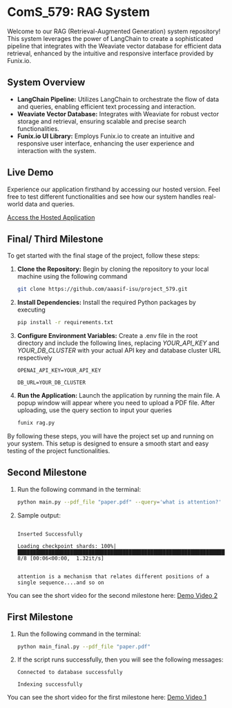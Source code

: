 # ComS_579: RAG System
Welcome to our RAG (Retrieval-Augmented Generation) system repository! This system leverages the power of LangChain to create a sophisticated pipeline that integrates with the Weaviate vector database for efficient data retrieval, enhanced by the intuitive and responsive interface provided by Funix.io.

## System Overview
- **LangChain Pipeline:** Utilizes LangChain to orchestrate the flow of data and queries, enabling efficient text processing and interaction.
- **Weaviate Vector Database:** Integrates with Weaviate for robust vector storage and retrieval, ensuring scalable and precise search functionalities.
- **Funix.io UI Library:** Employs Funix.io to create an intuitive and responsive user interface, enhancing the user experience and interaction with the system.

## Live Demo
Experience our application firsthand by accessing our hosted version. Feel free to test different functionalities and see how our system handles real-world data and queries. 

[Access the Hosted Application](https://huggingface.co/spaces/arafspn/rag-project)

## Final/ Third Milestone
To get started with the final stage of the project, follow these steps:

1. **Clone the Repository:**
   Begin by cloning the repository to your local machine using the following command
   ```bash
   git clone https://github.com/aaasif-isu/project_579.git
   ```
2. **Install Dependencies:**
   Install the required Python packages by executing
   ```bash
   pip install -r requirements.txt
   ```
3. **Configure Environment Variables:**
   Create a .env file in the root directory and include the following lines, replacing _YOUR_API_KEY_ and _YOUR_DB_CLUSTER_ with your actual API key and database cluster URL respectively
   
   ```OPENAI_API_KEY=YOUR_API_KEY```
   
   ```DB_URL=YOUR_DB_CLUSTER```
   
4. **Run the Application:**
   Launch the application by running the main file. A popup window will appear where you need to upload a PDF file. After uploading, use the query section to input your queries
   ```bash
   funix rag.py
   ```
By following these steps, you will have the project set up and running on your system. This setup is designed to ensure a smooth start and easy testing of the project functionalities.



## Second Milestone

1. Run the following command in the terminal:
   ```bash
   python main.py --pdf_file "paper.pdf" --query='what is attention?'
   ```   
2. Sample output:
   
   ```Connected to database
   
   Inserted Successfully
   
   Loading checkpoint shards: 100%|█████████████████████████████████████████████████████████████████████████████| 8/8 [00:06<00:00,  1.32it/s]


   attention is a mechanism that relates different positions of a single sequence....and so on
   ```

You can see the short video for the second milestone here:
[Demo Video 2](https://iastate.box.com/s/leunf877sgdd7t0zcb54nhc526otkw08)


## First Milestone

1. Run the following command in the terminal:

    ```bash
   python main_final.py --pdf_file "paper.pdf"
   ```     

2. If the script runs successfully, then you will see the following messages:
   
    ```
    Connected to database successfully
   
    Indexing successfully
    ```

You can see the short video for the first milestone here: 
[Demo Video 1](https://iastate.box.com/s/0befg4wzngas8i3x45hg6jif2zmzedih)







